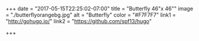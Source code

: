 +++
date = "2017-05-15T22:25:02-07:00"
title = "Butterfly 46\"x 46\""
image = "./butterflyorangebg.jpg"
alt = "Butterfly"
color = "#F7F7F7"
link1 = "http://gohugo.io/"
link2 = "https://github.com/spf13/hugo"

+++
